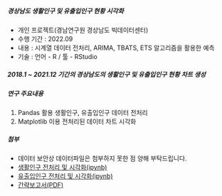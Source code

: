 ##### 경상남도 생활인구 및 유출입인구 현황 시각화
 * 개인 프로젝트(경남연구원 경상남도 빅데이터센터)
 * 수행 기간 : 2022.09
 * 내용 : 시계열 데이터 전처리, ARIMA, TBATS, ETS 알고리즘을 활용한 예측
 * 기술 : 언어 - R / 툴 - RStudio

##### 2018.1 ~ 2021.12 기간의 경상남도의 생활인구 및 유출입인구 현황 차트 생성

##### 연구 주요내용
 1. Pandas 활용 생활인구, 유출입인구 데이터 전처리
 2. Matplotlib 이용 전처리된 데이터 차트 시각화

##### 첨부
 * 데이터 보안상 데이터파일은 첨부하지 못한 점 양해 부탁드립니다.
 * [생활인구 전처리 및 시각화(ipynb)](code.R)
 * [유출입인구 전처리 및 시각화(ipynb)](code.R)
 * [간략보고서(PDF)]()
